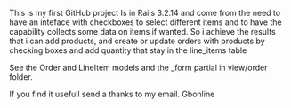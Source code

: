 This is my first GitHub project
Is in Rails 3.2.14 and come from the need to have an inteface with
checkboxes to select different items and to have the capability collects some data on items if wanted.
So i achieve the results that i can add products, and create or update orders with products by checking boxes and add quantity that stay in the line_items table

See the Order and LineItem models and the _form partial in view/order  folder.

If you find it usefull send a thanks to my email.
Gbonline
